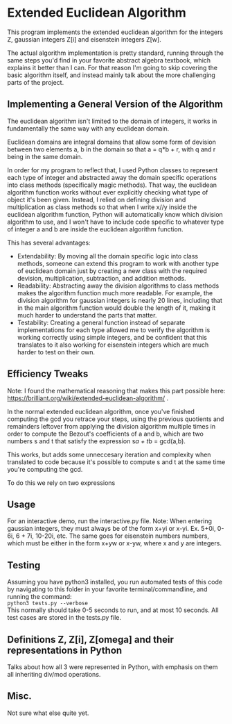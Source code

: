 
# Extended Euclidean Algorithm
This program implements the extended euclidean algorithm for the integers Z, gaussian integers Z[i] and eisenstein integers Z[w].

The actual algorithm implementation is pretty standard, running through the same steps you'd find in your favorite abstract algebra textbook, which explains it better than I can. For that reason I'm going to skip covering the basic algorithm itself, and instead mainly talk about the more challenging parts of the project.

## Implementing a General Version of the Algorithm
The euclidean algorithm isn't limited to the domain of integers, it works in fundamentally the same way with any euclidean domain. 

Euclidean domains are integral domains that allow some form of devision between two elements a, b in the domain so that a = q*b + r, with q and r being in the same domain.

In order for my program to reflect that, I used Python classes to represent each type of integer and abstracted away the domain specific operations into class methods (specifically magic methods). That way, the euclidean algorithm function works without ever explicitly checking what type of object it's been given. Instead, I relied on defining division and multiplication as class methods so that when I write x//y inside the euclidean algorithm function, Python will automatically know which division algorithm to use, and I won't have to include code specific to whatever type of integer a and b are inside the euclidean algorithm function.

This has several advantages:
* Extendability: By moving all the domain specific logic into class methods, someone can extend this program to work with another type of euclidean domain just by creating a new class with the required devision, multiplication, subtraction, and addition methods.
* Readability: Abstracting away the division algorithms to class methods makes the algorithm function much more readable. For example, the division algorithm for gaussian integers is nearly 20 lines, including that in the main algorithm function would double the length of it, making it much harder to understand the parts that matter.
* Testability: Creating a general function instead of separate implementations for each type allowed me to verify the algorithm is working correctly using simple integers, and be confident that this translates to it also working for eisenstein integers which are much harder to test on their own.

## Efficiency Tweaks
Note: I found the mathematical reasoning that makes this part possible here: https://brilliant.org/wiki/extended-euclidean-algorithm/ .

In the normal extended euclidean algorithm, once you've finished computing the gcd you retrace your steps, using the previous quotients and remainders leftover from applying the division algorithm multiple times in order to compute the Bezout's coefficients of a and b, which are two numbers s and t that satisfy the expression 
s*a + t*b = gcd(a,b).

This works, but adds some unneccesary iteration and complexity when translated to code because it's possible to compute s and t at the same time you're computing the gcd.

To do this we rely on two expressions

## Usage
For an interactive demo, run the interactive.py file. Note: When entering gaussian integers, they must always be of the form x+yi or x-yi. Ex. 5+0i, 0-6i, 6 + 7i, 10-20i, etc. The same goes for eisenstein numbers numbers, which must be either in the form x+yw or x-yw, where x and y are integers.

## Testing
Assuming you have python3 installed, you run automated tests of this code by navigating to this folder in your favorite terminal/commandline, and running the command:  
`python3 tests.py --verbose`  
This normally should take 0-5 seconds to run, and at most 10 seconds. All test cases are stored in the tests.py file. 

## Definitions Z, Z[i], Z[omega] and their representations in Python
Talks about how all 3 were represented in Python, with emphasis on them all inheriting div/mod operations.

## Misc.
Not sure what else quite yet.